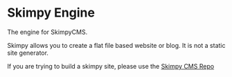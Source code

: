 # Skimpy Engine

The engine for SkimpyCMS.

Skimpy allows you to create a flat file based website or blog. It is not a static site generator.

If you are trying to build a skimpy site, please use the [Skimpy CMS Repo](https://github.com/skimpy/cms)
